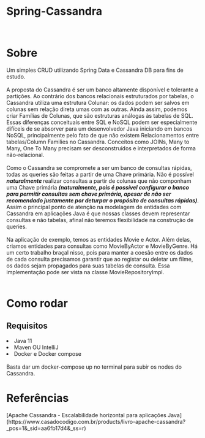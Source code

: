 # Spring-Cassandra
<br>
<h1>Sobre</h1>
Um simples CRUD utilizando Spring Data e Cassandra DB para fins de estudo. 
<br>
<br>
A proposta do Cassandra é ser um banco altamente disponível e tolerante a partições. Ao contrário dos bancos relacionais estruturados por tabelas, o Cassandra utiliza uma estrutura Colunar: os dados podem ser salvos em colunas sem relação direta umas com as outras. Ainda assim, podemos criar Famílias de Colunas, que são estruturas análogas às tabelas de SQL.
<br>
Essas diferenças conceituais entre SQL e NoSQL podem ser especialmente difíceis de se absorver para um desenvolvedor Java iniciando em bancos NoSQL, principalmente pelo fato de que não existem Relacionamentos entre tabelas/Column Families no Cassandra. Conceitos como JOINs, Many to Many, One To Many precisam ser desconstruídos e interpretados de forma não-relacional.
<br>
<br>
Como o Cassandra se compromete a ser um banco de consultas rápidas, todas as queries são feitas a partir de uma Chave primária. Não é possível <b><i> naturalmente </b></i> realizar consultas a partir de colunas que não componham uma Chave primária <b><i>(naturalmente, pois é possível configurar o banco para permitir consultas sem chave primária, apesar de não ser recomendado justamente por deturpar o propósito de consultas rápidas)</b></i>. Assim o principal ponto de atenção na modelagem de entidades com Cassandra em aplicações Java é que nossas classes devem representar consultas e não tabelas, afinal não teremos flexibilidade na construção de queries.
<br>
<br>
Na aplicação de exemplo, temos as entidades Movie e Actor. Além delas, criamos entidades para consultas como MovieByActor e MovieByGenre. Há um certo trabalho braçal nisso, pois para manter a coesão entre os dados de cada consulta precisamos garantir que ao registar ou deletar um filme, os dados sejam propagados para suas tabelas de consulta. Essa implementação pode ser vista na classe MovieRepositoryImpl.

<br>
<br>
<h1>Como rodar</h1>
<h2>Requisitos</h2>
<li>Java 11</li>
<li>Maven OU IntelliJ</li>
<li>Docker e Docker compose</li>
<br>
Basta dar um docker-compose up no terminal para subir os nodes do Cassandra.

<h1>Referências</h1>
[Apache Cassandra - Escalabilidade horizontal para aplicações Java](https://www.casadocodigo.com.br/products/livro-apache-cassandra?_pos=1&_sid=aa6fb17d4&_ss=r)
  
